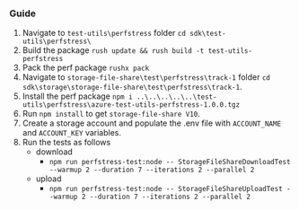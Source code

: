 ### Guide

1. Navigate to `test-utils\perfstress` folder `cd sdk\test-utils\perfstress\`
2. Build the package `rush update && rush build -t test-utils-perfstress`
3. Pack the perf package `rushx pack`
4. Navigate to `storage-file-share\test\perfstress\track-1` folder `cd sdk\storage\storage-file-share\test\perfstress\track-1`.
5. Install the perf package `npm i ..\..\..\..\..\test-utils\perfstress\azure-test-utils-perfstress-1.0.0.tgz`
6. Run `npm install` to get `storage-file-share V10`.
7. Create a storage account and populate the .env file with `ACCOUNT_NAME` and `ACCOUNT_KEY` variables.
8. Run the tests as follows
   - download
     - `npm run perfstress-test:node -- StorageFileShareDownloadTest --warmup 2 --duration 7 --iterations 2 --parallel 2`
   - upload
     - `npm run perfstress-test:node -- StorageFileShareUploadTest --warmup 2 --duration 7 --iterations 2 --parallel 2`
